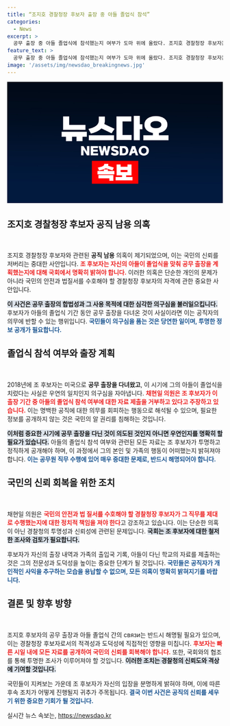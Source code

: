 ```yaml
---
title: “조지호 경찰청장 후보자 출장 중 아들 졸업식 참석”
categories:
  - News
excerpt: >
  공무 출장 중 아들 졸업식에 참석했는지 여부가 도마 위에 올랐다. 조지호 경찰청장 후보자는 관련 질의에 답변을 거부하며 의혹이 불거졌다. 사적 남용 우려 속, 국회의 철저한 조사가 필요하다. 클릭하여 진실에 다가가 보세요!
feature_text: >
  공무 출장 중 아들 졸업식에 참석했는지 여부가 도마 위에 올랐다. 조지호 경찰청장 후보자는 관련 질의에 답변을 거부하며 의혹이 불거졌다. 사적 남용 우려 속, 국회의 철저한 조사가 필요하다. 클릭하여 진실에 다가가 보세요!
image: '/assets/img/newsdao_breakingnews.jpg'
---
```


<p><img src="/assets/img/newsdao_breakingnews.jpg" alt="implanttips 속보" /></p>

<h2 data-ke-size="size26">조지호 경찰청장 후보자 공직 남용 의혹</h2>

<p data-ke-size="size16">&nbsp;</p>

<p>조지호 경찰청장 후보자와 관련된 <strong>공직 남용</strong> 의혹이 제기되었으며, 이는 국민의 신뢰를 저버리는 중대한 사안입니다. <b><span style="color: #ee2323;">조 후보자는 자신의 아들이 졸업식을 맞춰 공무 출장을 계획했는지에 대해 국회에서 명확히 밝혀야 합니다.</span></b> 이러한 의혹은 단순한 개인의 문제가 아니라 국민의 안전과 법질서를 수호해야 할 경찰청장 후보자의 자격에 관한 중요한 사안입니다. </p>

<p><b><span style="background-color: #21538527;">이 사건은 공무 출장의 합법성과 그 사용 목적에 대한 심각한 의구심을 불러일으킵니다.</span></b> 후보자가 아들의 졸업식 기간 동안 공무 출장을 다녀온 것이 사실이라면 이는 공직자의 의무에 반할 수 있는 행위입니다. <b><span style="color: #1a5490;">국민들이 의구심을 품는 것은 당연한 일이며, 투명한 정보 공개가 필요합니다.</span></b></p>

<h2 data-ke-size="size26">졸업식 참석 여부와 출장 계획</h2>

<p data-ke-size="size16">&nbsp;</p>

<p>2018년에 조 후보자는 미국으로 <strong>공무 출장을 다녀왔고</strong>, 이 시기에 그의 아들이 졸업식을 치렀다는 사실은 우연의 일치인지 의구심을 자아냅니다. <b><span style="color: #ee2323;">채현일 의원은 조 후보자가 이 출장 기간 중 아들의 졸업식 참석 여부에 대한 자료 제출을 거부하고 있다고 주장하고 있습니다.</span></b> 이는 명백한 공직에 대한 의무를 회피하는 행동으로 해석될 수 있으며, 필요한 정보를 공개하지 않는 것은 국민의 알 권리를 침해하는 것입니다.</p>

<p><b><span style="background-color: #21538527;">이처럼 중요한 시기에 공무 출장을 다닌 것이 의도된 것인지 아니면 우연인지를 명확히 할 필요가 있습니다.</span></b> 아들의 졸업식 참석 여부와 관련된 모든 자료는 조 후보자가 투명하고 정직하게 공개해야 하며, 이 과정에서 그의 본인 및 가족의 행동이 어떠했는지 밝혀져야 합니다. <b><span style="color: #1a5490;">이는 공무원 직무 수행에 있어 매우 중대한 문제로, 반드시 해명되어야 합니다.</span></b></p>

<h2 data-ke-size="size26">국민의 신뢰 회복을 위한 조치</h2>

<p data-ke-size="size16">&nbsp;</p>

<p>채현일 의원은 <b><span style="color: #ee2323;">국민의 안전과 법 질서를 수호해야 할 경찰청장 후보자가 그 직무를 제대로 수행했는지에 대한 정치적 책임을 져야 한다</span></b>고 강조하고 있습니다. 이는 단순한 의혹이 아닌 경찰청의 투명성과 신뢰성에 관련된 문제입니다. <b><span style="background-color: #21538527;">국회는 조 후보자에 대한 철저한 조사와 검토가 필요합니다.</span></b></p>

<p>후보자가 자신의 출장 내역과 가족의 출입국 기록, 아들이 다닌 학교의 자료를 제출하는 것은 그의 전문성과 도덕성을 높이는 중요한 단계가 될 것입니다. <b><span style="color: #1a5490;">국민들은 공직자가 개인적인 사익을 추구하는 모습을 용납할 수 없으며, 모든 의혹이 명확히 밝혀지기를 바랍니다.</span></b></p>

<h2 data-ke-size="size26">결론 및 향후 방향</h2>

<p data-ke-size="size16">&nbsp;</p>

<p>조지호 후보자의 공무 출장과 아들 졸업식 간의 связи는 반드시 해명될 필요가 있으며, 이는 경찰청장 후보자로서의 적격성과 도덕성에 직접적인 영향을 미칩니다. <b><span style="color: #ee2323;">후보자는 빠른 시일 내에 모든 자료를 공개하여 국민의 신뢰를 회복해야 합니다.</span></b> 또한, 국회와의 협조를 통해 투명한 조사가 이루어져야 할 것입니다. <b><span style="background-color: #21538527;">이러한 조치는 경찰청의 신뢰도와 격상에 기여할 것입니다.</span></b></p>

<p>국민들이 지켜보는 가운데 조 후보자가 자신의 입장을 분명하게 밝혀야 하며, 이에 따른 후속 조치가 어떻게 진행될지 귀추가 주목됩니다. <b><span style="color: #1a5490;">결국 이번 사건은 공직의 신뢰를 세우기 위한 중요한 기회가 될 것입니다.</span></b> </p>

<p data-ke-size="size16"></p>
실시간 뉴스 속보는, <a href="https://newsdao.kr" rel="dofollow">https://newsdao.kr</a>


